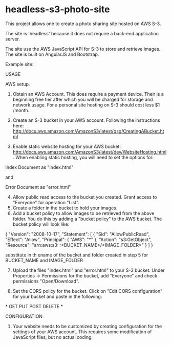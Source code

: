 # headless-s3-photo-site

This project allows one to create a photo sharing site hosted on AWS S-3.

The site is 'headless' because it does not require a back-end application server.

The site use the AWS JavaScript API for S-3 to store and retrieve images.
The site is built on AngularJS and Bootstrap.


Example site:  <TODO add example link >

USAGE

AWS setup.

1.  Obtain an AWS Account.  This does require a payment device.  Their is a beginning free tier after which you will
be charged for storage and network usage.  For a personal site hosting on S-3 should cost less $1 /month.

2.  Create an S-3 bucket in your AWS account.  Following the instructions here:  
http://docs.aws.amazon.com/AmazonS3/latest/gsg/CreatingABucket.html

3.  Enable static website hosting for your AWS bucket:  
http://docs.aws.amazon.com/AmazonS3/latest/dev/WebsiteHosting.html.  When enabling static hosting,
you will need to set the options for:

Index Document as "index.html"

and 

Error Document as "error.html"

4.  Allow public read access to the bucket you created.  Grant access to "Everyone" for operation "List".
5.  Create a folder in the bucket to hold your images.  
6.  Add a bucket policy to allow images to be retrieved from the above folder.  You do this by adding a "bucket policy" to the AWS bucket.  The bucket
policy will look like:

{
	"Version": "2008-10-17",
	"Statement": [
		{
			"Sid": "AllowPublicRead",
			"Effect": "Allow",
			"Principal": {
				"AWS": "*"
			},
			"Action": "s3:GetObject",
			"Resource": "arn:aws:s3:::<BUCKET_NAME>/<IMAGE_FOLDER>"
		}
	]
}

substitute in th ename of the bucket and folder created in step 5 for BUCKET_NAME and IMAGE_FOLDER

7.  Upload the files "index.html" and "error.html" to your S-3 bucket.  Under Properties -> Permissions for the bucket, add "Everyone" and check permissions "Open/Download".

8.  Set the CORS policy for the bucket.  Click on "Edit CORS configuration" for your bucket and paste in the following:

<?xml version="1.0" encoding="UTF-8"?>
<CORSConfiguration xmlns="http://s3.amazonaws.com/doc/2006-03-01/">
    <CORSRule>
        <AllowedOrigin>*</AllowedOrigin>
        <AllowedMethod>GET</AllowedMethod>
        <AllowedMethod>PUT</AllowedMethod>
        <AllowedMethod>POST</AllowedMethod>
        <AllowedMethod>DELETE</AllowedMethod>
        <AllowedHeader>*</AllowedHeader>
    </CORSRule>
</CORSConfiguration>


CONFIGURATION

1.  Your website needs to be customized by creating configuration for the settings of your AWS account.  This requires some modification of JavaScript files, but no actual coding.








